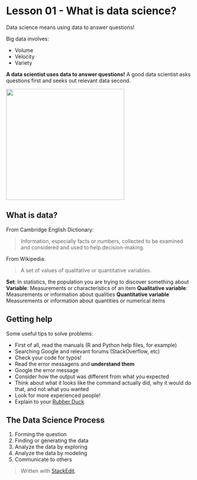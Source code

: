 # Lesson 01 - What is data science?

Data science means using data to answer questions!

Big data involves:
+ Volume
+ Velocity
+ Variety


**A data scientist uses data to answer questions!**
A good data scientist asks questions first and seeks out relevant data second.

<img src="https://images.squarespace-cdn.com/content/v1/5150aec6e4b0e340ec52710a/1364352051365-HZAS3CLBF7ABLE3F5OBY/ke17ZwdGBToddI8pDm48kB2M2-8_3EzuSSXvzQBRsa1Zw-zPPgdn4jUwVcJE1ZvWQUxwkmyExglNqGp0IvTJZUJFbgE-7XRK3dMEBRBhUpxPe_8B-x4gq2tfVez1FwLYYZXud0o-3jV-FAs7tmkMHY-a7GzQZKbHRGZboWC-fOc/Data_Science_VD.png" height="300" width="320" align="r">

## What is data?

From Cambridge English Dictionary:

> Information, especially facts or numbers, collected to be examined and considered and used to help decision-making.

From Wikipedia:
> A set of values of qualitative or quantitative variables.

**Set**: In statistics, the population you are trying to discover something about
**Variable**: Measurements or characteristics of an item
**Qualitative variable**: Measurements or information about qualities
**Quantitative variable** Measurements or information about quantities or numerical items


## Getting help

Some useful tips to solve problems:
- First of all, read the manuals (R and Python help files, for example)
- Searching Google and relevant forums (StackOverflow, etc)
- Check your code for typos!
- Read the error messagens and **understand them**
- Google the error message
- Consider how the output was different from what you expected
- Think about what it looks like the command actually did, why it would do that, and not what you wanted
- Look for more experienced people!
- Explain to your [Rubber Duck](https://en.wikipedia.org/wiki/Rubber_duck_debugging)	


 ## The Data Science Process

1. Forming the question
2. Finding or generating the data
3. Analyze the data by exploring
4. Analyze the data by modeling
5. Communicate to others



> Written with [StackEdit](https://stackedit.io/).
<!--stackedit_data:
eyJoaXN0b3J5IjpbNTM2ODYxODkzLDc2NDM0ODA0Myw4MDU4Nj
E0MTEsLTEzODYxMTQzNDgsLTg0MjQ0NjQ0MV19
-->